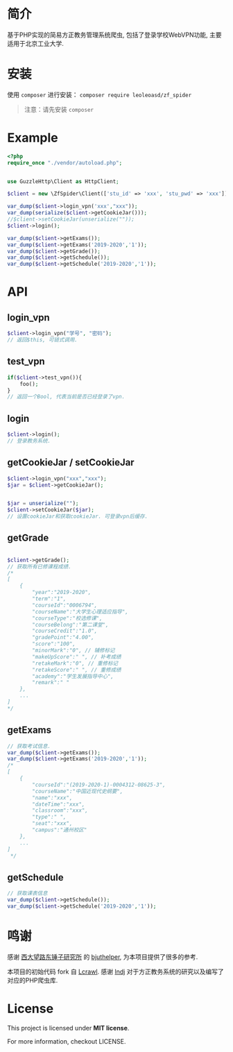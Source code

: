 # 简介

基于PHP实现的简易方正教务管理系统爬虫, 包括了登录学校WebVPN功能, 主要适用于北京工业大学.

# 安装

使用 `composer` 进行安装：
`composer require leoleoasd/zf_spider`

> 注意：请先安装 `composer`

# Example

```php
<?php
require_once "./vendor/autoload.php";


use GuzzleHttp\Client as HttpClient;

$client = new \ZfSpider\Client(['stu_id' => 'xxx', 'stu_pwd' => 'xxx']);

var_dump($client->login_vpn('xxx',"xxx"));
var_dump(serialize($client->getCookieJar()));
//$client->setCookieJar(unserialize(""));
$client->login();

var_dump($client->getExams());
var_dump($client->getExams('2019-2020','1'));
var_dump($client->getGrade());
var_dump($client->getSchedule());
var_dump($client->getSchedule('2019-2020','1'));

``` 

# API
## login_vpn
```php
$client->login_vpn("学号", "密码");
// 返回$this, 可链式调用.
```

## test_vpn
```php
if($client->test_vpn()){
    foo();
}
// 返回一个Bool, 代表当前是否已经登录了vpn.
```

## login
```php
$client->login();
// 登录教务系统.
```

## getCookieJar / setCookieJar
```php
$client->login_vpn("xxx","xxx");
$jar = $client->getCookieJar();


$jar = unserialize("");
$client->setCookieJar($jar);
// 设置cookieJar和获取cookieJar. 可登录vpn后缓存.
```

## getGrade

```php

$client->getGrade();
// 获取所有已修课程成绩.
/*
[
    {
        "year":"2019-2020",
        "term":"1",
        "courseId":"0006794",
        "courseName":"大学生心理适应指导",
        "courseType":"校选修课",
        "courseBelong":"第二课堂",
        "courseCredit":"1.0",
        "gradePoint":"4.00",
        "score":"100",
        "minorMark":"0", // 辅修标记
        "makeUpScore":" ", // 补考成绩
        "retakeMark":"0", // 重修标记
        "retakeScore":" ", // 重修成绩
        "academy":"学生发展指导中心",
        "remark":" "
    },
    ...
]
*/
```

## getExams
```php
// 获取考试信息.
var_dump($client->getExams());
var_dump($client->getExams('2019-2020','1'));
/*
[
    {
        "courseId":"(2019-2020-1)-0004312-08625-3",
        "courseName":"中国近现代史纲要",
        "name":"xxx",
        "dateTime":"xxx",
        "classroom":"xxx",
        "type":" ",
        "seat":"xxx",
        "campus":"通州校区"
    },
    ...
]
 */
```

## getSchedule
```php
// 获取课表信息
var_dump($client->getSchedule());
var_dump($client->getSchedule('2019-2020','1'));
```

# 鸣谢

感谢 [西大望路东锤子研究所](https://github.com/BJUT-hammer) 的 [bjuthelper](https://github.com/BJUT-hammer/bjuthelper), 为本项目提供了很多的参考.

本项目的初始代码 fork 自 [Lcrawl](https://github.com/lndj/Lcrawl). 感谢 [lndj](https://github.com/lndj/) 对于方正教务系统的研究以及编写了对应的PHP爬虫库.

# License
This project is licensed under **MIT license**.

For more information, checkout LICENSE.